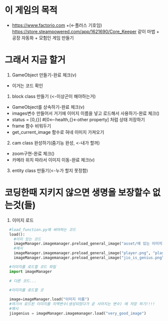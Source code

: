 # 이 게임의 목적
- https://www.factorio.com +(<-플러스 기호임) https://store.steampowered.com/app/1621690/Core_Keeper 같이 마법 + 공장 자동화 + 모험인 게임 만들기

# 그래서 지금 할거
1. GameObject 만들기-완료 체크(v)
  - 이거는 코드 확인
1. block class 만들기 (<-이상곤이 해야하는거)
  - GameObject를 상속하기-완료 체크(v)
  - images변수 만들어서 거기에 이미지 이름을 넣고 로드해서 사용하기-완료 체크()
  - status = [0,{}] #[0<--health,{}<-other property] 처럼 상태 저장하기
  - frame 함수 비워두기
  - get_current_image 함수로 혀네 이미지 가져오기
2. cam class 완성하기(줌기능 완성, <-내가 할꺼)
  - zoom구현-완료 체크()
  - 카메라 위치 따라서 이미지 이동-완료 체크(v)
3. entity class 만들기(<-누가 할지 못정함)

# 코딩한때 지키지 않으면 생명을 보장할수 없는것(들)
1. 이미지 로드
```load_function.py
  #load_function.py에 써야하는 코드
  load():
    #이미 있는 코드
    imageManager.imagemanager.preload_general_image("asset/에 있는 이미지 이름", "코딩할때 쓸 이미지 이름")
    #예시
    imageManager.imagemanager.preload_general_image("player.png", "player")
    imageManager.imagemanager.preload_general_image("jio_is_genius.png", "very_good_image")
```
```python
  #이미지를 로드할 코드 파일
  import imageManager
   
  # 다른 코드...
  
  #이미지를 로드할 곳

  image=imageManager.load("이미지 이름")
  #여기서 로드된 이미지를 지역변수(생성되었다가 곧 사라지는 변수) 에 저장 하기!!!!
  #예시
  jiogenius = imageManager.imagemanager.load("very_good_image")
   
```
